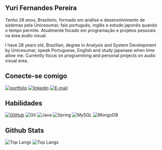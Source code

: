 ## Yuri Fernandes Pereira
Tenho 28 anos, Brasileiro, formado em análise e desenvolvimento de sistemas pela Unicesumar, falo português, inglês e estudo japonês quando o tempo permite.
Atualmente focado em programação e projetos pessoais na área áudio visual.

I have 28 years old, Brazilian, degree in Analysis and System Development by Unicesumar, speak Portuguese, English and study japanase when time allow me. Currently focus on programming and personal projects on audio visual area.

## Conecte-se comigo
[![portfolio](https://img.shields.io/badge/perfil_dio-0A66FF?style=for-the-badge&logoColor=white)](https://www.dio.me/users/yuriferpereira)
[![linkedin](https://img.shields.io/badge/linkedin-0A66C2?style=for-the-badge&logo=linkedin&logoColor=white)](https://www.linkedin.com/in/yuri-fernandes-pereira-8aa80a191/)
[![E-mail](https://img.shields.io/badge/-Email-000?style=for-the-badge&logo=microsoft-outlook&logoColor=007BFF)](mailto:yuriferpereira@gmail.com)

## Habilidades
[![GitHub](https://img.shields.io/badge/GitHub-100000?style=for-the-badge&logo=github&logoColor=white)](https://github.com/yuripereira1)
![Git](https://img.shields.io/badge/GIT-E44C30?style=for-the-badge&logo=git&logoColor=white)
![Java](https://img.shields.io/badge/java-%23ED8B00.svg?style=for-the-badge&logo=openjdk&logoColor=white)
![Spring](https://img.shields.io/badge/spring-%236DB33F.svg?style=for-the-badge&logo=spring&logoColor=white)
![MySQL](https://img.shields.io/badge/MySQL-00000F?style=for-the-badge&logo=mysql&logoColor=white)
![MongoDB](https://img.shields.io/badge/MongoDB-%234ea94b.svg?style=for-the-badge&logo=mongodb&logoColor=white)

## Github Stats
![Top Langs](https://github-readme-stats-git-masterrstaa-rickstaa.vercel.app/api/top-langs/?username=SEUUSERNAME&bg_color=000&border_color=30A3DC&title_color=E94D5F&text_color=FFF)
![Top Langs](https://github-readme-stats-git-masterrstaa-rickstaa.vercel.app/api/top-langs/?username=SEUUSERNAME&bg_color=000&border_color=30A3DC&title_color=E94D5F&text_color=FFF)
